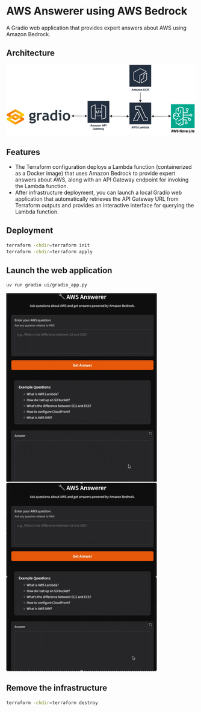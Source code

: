 # AWS Answerer using AWS Bedrock

A Gradio web application that provides expert answers about AWS using Amazon Bedrock.

## Architecture

<img src="../assets/bedrock-lambda/architecture.jpg" alt="Architecture Diagram">

## Features
- The Terraform configuration deploys a Lambda function (containerized as a Docker image) that uses Amazon Bedrock to provide expert answers about AWS, along with an API Gateway endpoint for invoking the Lambda function.
- After infrastructure deployment, you can launch a local Gradio web application that automatically retrieves the API Gateway URL from Terraform outputs and provides an interactive interface for querying the Lambda function.

## Deployment

```bash
terraform -chdir=terraform init
terraform -chdir=terraform apply
```

## Launch the web application

```bash
uv run gradio ui/gradio_app.py
```

<img src="../assets/bedrock-lambda/successful_example.gif" width="400" height="500" alt="Successful Example"><img src="../assets/bedrock-lambda/irrelevant_question_example.gif" width="400" height="500" alt="irrelevant_question_example">

## Remove the infrastructure

```bash
terraform -chdir=terraform destroy
```